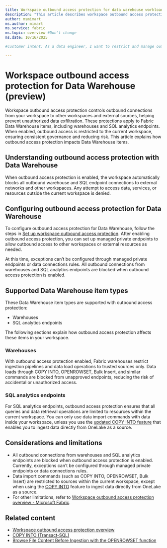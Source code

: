 ```yaml
---
title: Workspace outbound access protection for data warehouse workloads
description: "This article describes workspace outbound access protection for data warehouse workloads."
author: msmimart
ms.author: mimart
ms.service: fabric
ms.topic: overview #Don't change
ms.date: 10/16/2025

#customer intent: As a data engineer, I want to restrict and manage outbound network connections from my Fabric workspace’s data warehouse workloads, so that I can prevent unauthorized data exfiltration and ensure compliance with my organization’s security requirements.

---
```


# Workspace outbound access protection for Data Warehouse (preview)

Workspace outbound access protection controls outbound connections from your workspace to other workspaces and external sources, helping prevent unauthorized data exfiltration. These protections apply to Fabric Data Warehouse items, including warehouses and SQL analytics endpoints. When enabled, outbound access is restricted to the current workspace, ensuring consistent governance and reducing risk. This article explains how outbound access protection impacts Data Warehouse items.

## Understanding outbound access protection with Data Warehouse

When outbound access protection is enabled, the workspace automatically blocks all outbound warehouse and SQL endpoint connections to external networks and other workspaces. Any attempt to access data, services, or resources outside the current workspace is denied.

## Configuring outbound access protection for Data Warehouse

To configure outbound access protection for Data Warehouse, follow the steps in [Set up workspace outbound access protection](workspace-outbound-access-protection-set-up.md). After enabling outbound access protection, you can set up managed private endpoints to allow outbound access to other workspaces or external resources as needed.

At this time, exceptions can’t be configured through managed private endpoints or data connections rules. All outbound connections from warehouses and SQL analytics endpoints are blocked when outbound access protection is enabled.

## Supported Data Warehouse item types

These Data Warehouse item types are supported with outbound access protection:

* Warehouses
* SQL analytics endpoints

The following sections explain how outbound access protection affects these items in your workspace.

### Warehouses

With outbound access protection enabled, Fabric warehouses restrict ingestion pipelines and data load operations to trusted sources only. Data loads through COPY INTO, OPENROWSET, Bulk Insert, and similar commands are blocked from unapproved endpoints, reducing the risk of accidental or unauthorized access.

### SQL analytics endpoints

For SQL analytics endpoints, outbound access protection ensures that all queries and data retrieval operations are limited to resources within the current workspace. You can only use data import commands with data inside your workspace, unless you use the [updated COPY INTO feature](https://blog.fabric.microsoft.com/blog/announcing-public-preview-onelake-as-a-source-for-copy-into-and-openrowset) that enables you to ingest data directly from OneLake as a source. 

## Considerations and limitations

- All outbound connections from warehouses and SQL analytics endpoints are blocked when outbound access protection is enabled. Currently, exceptions can’t be configured through managed private endpoints or data connections rules. 
- Data import commands (such as COPY INTO, OPENROWSET, Bulk Insert) are restricted to sources within the current workspace, except when using the [COPY INTO](/sql/t-sql/statements/copy-into-transact-sql?view=fabric&preserve-view=true) feature to ingest data directly from OneLake as a source.
- For other limitations, refer to [Workspace outbound access protection overview - Microsoft Fabric](/fabric/security/workspace-outbound-access-protection-overview#considerations-and-limitations).

## Related content

* [Workspace outbound access protection overview](workspace-outbound-access-protection-overview.md)    
* [COPY INTO (Transact-SQL)](/sql/t-sql/statements/copy-into-transact-sql?view=fabric&preserve-view=true)
* [Browse File Content Before Ingestion with the OPENROWSET function](/fabric/data-warehouse/browse-file-content-with-openrowset)
